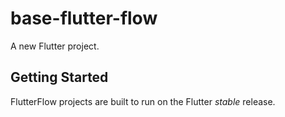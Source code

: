# base-flutter-flow

A new Flutter project.

## Getting Started

FlutterFlow projects are built to run on the Flutter _stable_ release.

